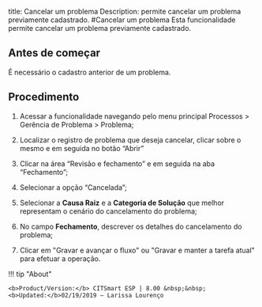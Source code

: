 title: Cancelar um problema
Description: permite cancelar um problema previamente cadastrado.
#Cancelar um problema
Esta funcionalidade permite cancelar um problema previamente cadastrado.

Antes de começar
----------------

É necessário o cadastro anterior de um problema.

Procedimento 
-------------

1.  Acessar a funcionalidade navegando pelo menu principal Processos \> Gerência
    de Problema \> Problema;

2.  Localizar o registro de problema que deseja cancelar, clicar sobre o mesmo e
    em seguida no botão “Abrir”

3.  Clicar na área “Revisão e fechamento” e em seguida na aba “Fechamento”;

4.  Selecionar a opção “Cancelada”;

5.  Selecionar a **Causa Raiz** e a **Categoria de Solução** que melhor
    representam o cenário do cancelamento do problema;

6.  No campo **Fechamento**, descrever os detalhes do cancelamento do problema;

7.  Clicar em "Gravar e avançar o fluxo" ou "Gravar e manter a tarefa atual"
    para efetuar a operação.

!!! tip "About"

    <b>Product/Version:</b> CITSmart ESP | 8.00 &nbsp;&nbsp;
    <b>Updated:</b>02/19/2019 – Larissa Lourenço
